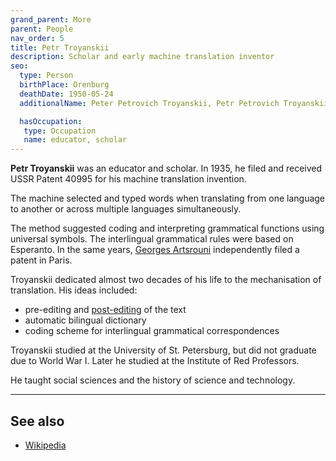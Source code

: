 ```yaml
---
grand_parent: More
parent: People
nav_order: 5
title: Petr Troyanskii
description: Scholar and early machine translation inventor
seo:
  type: Person
  birthPlace: Orenburg
  deathDate: 1950-05-24
  additionalName: Peter Petrovich Troyanskii, Petr Petrovich Troyanskii

  hasOccupation:
   type: Occupation
   name: educator, scholar
---
```


**Petr Troyanskii** was an educator and scholar. In 1935, he filed and received USSR Patent 40995 for his machine translation invention.

The machine selected and typed words when translating from one language to another or across multiple languages simultaneously.

The method suggested coding and interpreting grammatical functions using universal symbols.
The interlingual grammatical rules were based on Esperanto. In the same years, [Georges Artsrouni](georges-artsrouni.md) independently filed a patent in Paris.

Troyanskii dedicated almost two decades of his life to the mechanisation of translation. His ideas included:
* pre-editing and [post-editing](/../workflows/post-editing.md) of the text
* automatic bilingual dictionary
* coding scheme for interlingual grammatical correspondences

Troyanskii studied at the University of St. Petersburg, but did not graduate due to World War I.
Later he studied at the Institute of Red Professors.

He taught social sciences and the history of science and technology.

---

## See also

- [Wikipedia](https://en.wikipedia.org/wiki/Peter_Petrovich_Troyanskii)
